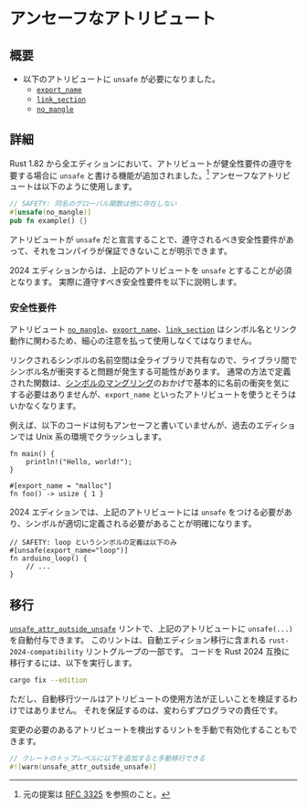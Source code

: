 <!--
# Unsafe attributes
-->

# アンセーフなアトリビュート

<!--
## Summary
-->

## 概要

<!--
- The following attributes must now be marked as `unsafe`:
-->
- 以下のアトリビュートに `unsafe` が必要になりました。
    - [`export_name`]
    - [`link_section`]
    - [`no_mangle`]

<!--
[`export_name`]: ../../reference/abi.html#the-export_name-attribute
[`link_section`]: ../../reference/abi.html#the-link_section-attribute
[`no_mangle`]: ../../reference/abi.html#the-no_mangle-attribute
-->

[`export_name`]: https://doc.rust-lang.org/reference/abi.html#the-export_name-attribute
[`link_section`]: https://doc.rust-lang.org/reference/abi.html#the-link_section-attribute
[`no_mangle`]: https://doc.rust-lang.org/reference/abi.html#the-no_mangle-attribute

<!--
## Details
-->

## 詳細

<!--
Rust 1.82 added the ability in all editions to mark certain attributes as `unsafe` to indicate that they have soundness requirements that must be upheld.[^RFC3325] The syntax for an unsafe attribute looks like this:
-->

Rust 1.82 から全エディションにおいて、アトリビュートが健全性要件の遵守を要する場合に `unsafe` と書ける機能が追加されました。[^RFC3325]
アンセーフなアトリビュートは以下のように使用します。

<!--
```rust
// SAFETY: there is no other global function of this name
#[unsafe(no_mangle)]
pub fn example() {}
```
-->

```rust
// SAFETY: 同名のグローバル関数は他に存在しない
#[unsafe(no_mangle)]
pub fn example() {}
```

<!--
Marking the attribute with `unsafe` highlights that there are safety requirements that must be upheld that the compiler cannot verify on its own.
-->

アトリビュートが `unsafe` だと宣言することで、遵守されるべき安全性要件があって、それをコンパイラが保証できないことが明示できます。

<!--
Starting with the 2024 Edition, it is now required to mark these attributes as `unsafe`. The following section describes the safety requirements for these attributes.
-->

2024 エディションからは、上記のアトリビュートを `unsafe` とすることが必須となります。
実際に遵守すべき安全性要件を以下に説明します。

<!--
[^RFC3325]: See [RFC 3325](https://rust-lang.github.io/rfcs/3325-unsafe-attributes.html) for the original proposal.
-->

[^RFC3325]: 元の提案は [RFC 3325](https://rust-lang.github.io/rfcs/3325-unsafe-attributes.html) を参照のこと。

<!--
### Safety requirements
-->

### 安全性要件

<!--
The [`no_mangle`], [`export_name`], and [`link_section`] attributes influence the symbol names and linking behavior of items. Care must be taken to ensure that these attributes are used correctly.
-->

アトリビュート [`no_mangle`]、[`export_name`]、[`link_section`] はシンボル名とリンク動作に関わるため、細心の注意を払って使用しなくてはなりません。

<!--
Because the set of symbols across all linked libraries is a global namespace, there can be issues if there is a symbol name collision between libraries. Typically this isn't an issue for normally defined functions because [symbol mangling] helps ensure that the symbol name is unique. However, attributes like `export_name` can upset that assumption of uniqueness.
-->

リンクされるシンボルの名前空間は全ライブラリで共有なので、ライブラリ間でシンボル名が衝突すると問題が発生する可能性があります。
通常の方法で定義された関数は、[シンボルのマングリング]のおかげで基本的に名前の衝突を気にする必要はありませんが、`export_name` といったアトリビュートを使うとそうはいかなくなります。

<!--
For example, in previous editions the following crashes on most Unix-like platforms despite containing only safe code:
-->

例えば、以下のコードは何もアンセーフと書いていませんが、過去のエディションでは Unix 系の環境でクラッシュします。

```rust,no_run,edition2021
fn main() {
    println!("Hello, world!");
}

#[export_name = "malloc"]
fn foo() -> usize { 1 }
```

<!--
In the 2024 Edition, it is now required to mark these attributes as unsafe to emphasize that it is required to ensure that the symbol is defined correctly:
-->

2024 エディションでは、上記のアトリビュートには `unsafe` をつける必要があり、シンボルが適切に定義される必要があることが明確になります。

<!--
```rust,edition2024
// SAFETY: There should only be a single definition of the loop symbol.
#[unsafe(export_name="loop")]
fn arduino_loop() {
    // ...
}
```
-->

```rust,edition2024
// SAFETY: loop というシンボルの定義は以下のみ
#[unsafe(export_name="loop")]
fn arduino_loop() {
    // ...
}
```

<!--
[symbol mangling]: ../../rustc/symbol-mangling/index.html
[`unsafe_attr_outside_unsafe`]: ../../rustc/lints/listing/allowed-by-default.html#unsafe-attr-outside-unsafe
-->

[シンボルのマングリング]: https://doc.rust-lang.org/rustc/symbol-mangling/index.html
[`unsafe_attr_outside_unsafe`]: https://doc.rust-lang.org/rustc/lints/listing/allowed-by-default.html#unsafe-attr-outside-unsafe

<!--
## Migration
-->

## 移行

<!--
The [`unsafe_attr_outside_unsafe`] lint can update these attributes to use the `unsafe(...)` format. The lint is part of the `rust-2024-compatibility` lint group which is included in the automatic edition migration. In order to migrate your code to be Rust 2024 Edition compatible, run:
-->

[`unsafe_attr_outside_unsafe`] リントで、上記のアトリビュートに `unsafe(...)` を自動付与できます。
このリントは、自動エディション移行に含まれる `rust-2024-compatibility` リントグループの一部です。
コードを Rust 2024 互換に移行するには、以下を実行します。

```sh
cargo fix --edition
```

<!--
Just beware that this automatic migration will not be able to verify that these attributes are being used correctly. It is still your responsibility to manually review their usage.
-->

ただし、自動移行ツールはアトリビュートの使用方法が正しいことを検証するわけではありません。
それを保証するのは、変わらずプログラマの責任です。

<!--
Alternatively, you can manually enable the lint to find places where these attributes need to be updated.
-->

変更の必要のあるアトリビュートを検出するリントを手動で有効化することもできます。

<!--
```rust
// Add this to the root of your crate to do a manual migration.
#![warn(unsafe_attr_outside_unsafe)]
```
-->

```rust
// クレートのトップレベルに以下を追加すると手動移行できる
#![warn(unsafe_attr_outside_unsafe)]
```
